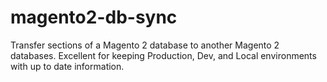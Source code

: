 # magento2-db-sync
Transfer sections of a Magento 2 database to another Magento 2 databases.  Excellent for keeping Production, Dev, and Local environments with up to date information.
